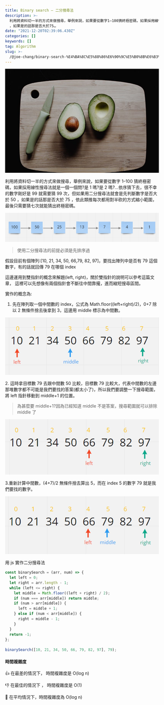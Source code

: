 ```yaml
---
title: Binary search — 二分搜尋法
description: >-
  利用將資料切一半的方式來做搜尋，舉例來說，如果要從數字1–100猜終極密碼，如果採用線性搜尋法就是一個一個問?是1嗎?是2嗎?…依序猜下去，很不幸的數字剛好是99就需要猜99次，但如果用二分搜尋法就會是先判斷數字是否大於50
  ，如果是的話那是否大於75…
date: "2021-12-20T02:39:06.430Z"
categories: []
keywords: []
tag: Algorithm
slug: >-
  /@joe-chang/binary-search-%E4%BA%8C%E5%88%86%E6%90%9C%E5%B0%8B%E6%B3%95-e33252b85f0b
---
```


![](/img/1__w8pMQzGGLbWMzgkURSBkcQ.jpeg)

利用將資料切一半的方式來做搜尋，舉例來說，如果要從數字 1–100 猜終極密碼，如果採用線性搜尋法就是一個一個問?是 1 嗎?是 2 嗎?…依序猜下去，很不幸的數字剛好是 99 就需要猜 99 次，但如果用二分搜尋法就會是先判斷數字是否大於 50 ，如果是的話那是否大於 75 ，依此類推每次都用對半砍的方式縮小範圍，最後只需要猜七次就能猜出終極密碼。

![](/img/0__9GWcWAewsJi9LFst.png)

> 使用二分搜尋法的前提必須是先排序過

假設目前有個陣列:\[10, 21, 34, 50, 66,79, 82, 97\]，要找出陣列中是否有 79 這個數字，有的話就回傳 79 在哪個 index

這邊運用到雙指針的概念來解題(left, right)，關於雙指針的說明可以參考這篇文章， 這裡可以先想像有兩個指針會不斷往中間靠攏，進而縮短搜尋區間。

實作的概念為:

1.  先在陣列取一個中間數的 index，公式為 Math.floor((left+right)/2)，0+7 除以 2 無條件捨去後拿到 3，這邊用 middle 標示為中間數。

![](/img/1__Hkz4aplHKJIHMLk7GBTZJQ.png)

2\. 這時拿目標數 79 去跟中間數 50 比較，目標數 79 比較大，代表中間數的左邊那堆數字都不可能是我們要找的答案(都太小了)，所以我們要調整一下搜尋範圍，將 left 指針移動到 middle+1 的位置。

> 為甚麼要 middle+1?因為已經知道 middle 不是答案，搜尋範圍就可以排除 middle 了

![](/img/1__akJ1DgIjtqPKrXoR3BqdXw.png)

3.重新計算中間數，(4+7)/2 無條件捨去算出 5，而在 index 5 的數字 79 就是我們要找的數字。

![](/img/1__DF__01JRsNRn7mClTKBqdTA.png)

用 js 實作二分搜尋法

```javascript
const binarySearch = (arr, num) => {
  let left = 0;
  let right = arr.length - 1;
  while (left <= right) {
    let middle = Math.floor((left + right) / 2);
    if (num === arr[middle]) return middle;
    if (num > arr[middle]) {
      left = middle + 1;
    } else if (num < arr[middle]) {
      right = middle - 1;
    }
  }
  return -1;
};

binarySearch([10, 21, 34, 50, 66, 79, 82, 97], 79);
```

#### 時間複雜度

👍 在最差的情況下， 時間複雜度是 O(log n)

👎 在最佳的情況下 ， 時間複雜度是 O(1)

🤚 在平均情況下，時間複雜度為 O(log n)
